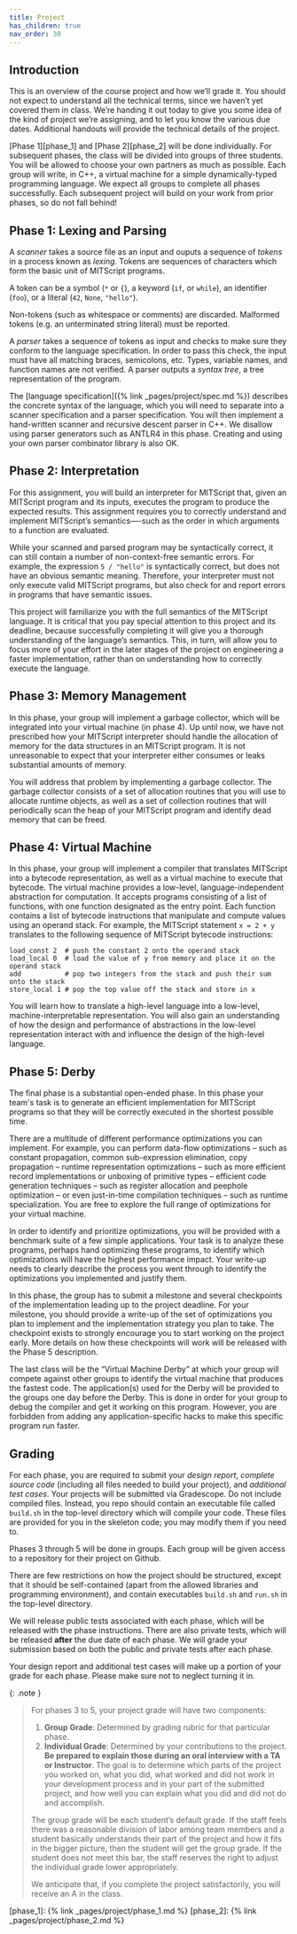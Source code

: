 ```yaml
---
title: Project
has_children: true
nav_order: 30
---
```


## Introduction

This is an overview of the course project and how we’ll grade it. You should not expect to understand all the technical terms, since we haven’t yet covered them in class. We’re handing it out today to give you some idea of the kind of project we’re assigning, and to let you know the various due dates. Additional handouts will provide the technical details of the project.

[Phase 1][phase_1] and [Phase 2][phase_2] will be done individually. For subsequent phases, the class will be divided into groups of three students. You will be allowed to choose your own partners as much as possible. Each group will write, in C++, a virtual machine for a simple dynamically-typed programming language. We expect all groups to complete all phases successfully. Each subsequent project will build on your work from prior phases, so do not fall behind!

## Phase 1: Lexing and Parsing

A *scanner* takes a source file as an input and ouputs a sequence of *tokens* in a process known as *lexing*. Tokens are sequences of characters which form the basic unit of MITScript programs.

A token can be a symbol (``*`` or ``{``), a keyword (``if``, or ``while``), an identifier (`foo`), or a literal (`42`, `None`, `"hello"`).

Non-tokens (such as whitespace or comments) are discarded. Malformed tokens (e.g. an unterminated string literal) must be reported.

A *parser* takes a sequence of tokens as input and checks to make sure they conform to the language specification. In order to pass this check, the input must have all matching braces, semicolons, etc. Types, variable names, and function names are not verified. A parser outputs a *syntax tree*, a tree representation of the program.

The [language specification]({% link _pages/project/spec.md %}) describes the concrete syntax of the language, which you will need to separate into a scanner specification and a parser specification. You will then implement a hand-written scanner and recursive descent parser in C++. We disallow using parser generators such as ANTLR4 in this phase. Creating and using your own parser combinator library is also OK.

## Phase 2: Interpretation

For this assignment, you will build an interpreter for MITScript that, given an MITScript program and its inputs, executes the program to produce the expected results. This assignment requires you to correctly understand and implement MITScript’s semantics—-such as the order in which arguments to a function are evaluated.

While your scanned and parsed program may be syntactically correct, it can still contain a number of non-context-free semantic errors. For example, the expression `5 / "hello"` is syntactically correct, but does not have an obvious semantic meaning. Therefore, your interpreter must not only execute valid MITScript programs, but also check for and report errors in programs that have semantic issues.

This project will familiarize you with the full semantics of the MITScript language. It is critical that you pay special attention to this project and its deadline, because successfully completing it will give you a thorough understanding of the language’s semantics. This, in turn, will allow you to focus more of your effort in the later stages of the project on engineering a faster implementation, rather than on understanding how to correctly execute the language.

## Phase 3: Memory Management

In this phase, your group will implement a garbage collector, which will be integrated into your virtual machine (in phase 4). Up until now, we have not prescribed how your MITScript interpreter should handle the allocation of memory for the data structures in an MITScript program. It is not unreasonable to expect that your interpreter either consumes or leaks substantial amounts of memory.

You will address that problem by implementing a garbage collector. The garbage collector consists of a set of allocation routines that you will use to allocate runtime objects, as well as a set of collection routines that will periodically scan the heap of your MITScript program and identify dead memory that can be freed.

## Phase 4: Virtual Machine

In this phase, your group will implement a compiler that translates MITScript into a bytecode representation, as well as a virtual machine to execute that bytecode. The virtual machine provides a low-level, language-independent abstraction for computation. It accepts programs consisting of a list of functions, with one function designated as the entry point. Each function contains a list of bytecode instructions that manipulate and compute values using an operand stack. For example, the MITScript statement `x = 2 + y` translates to the following sequence of MITScript bytecode instructions:

```
load_const 2  # push the constant 2 onto the operand stack
load_local 0  # load the value of y from memory and place it on the operand stack
add           # pop two integers from the stack and push their sum onto the stack
store_local 1 # pop the top value off the stack and store in x
```

You will learn how to translate a high-level language into a low-level, machine-interpretable representation. You will also gain an understanding of how the design and performance of abstractions in the low-level representation interact with and influence the design of the high-level language.

## Phase 5: Derby

The final phase is a substantial open-ended phase. In this phase your team's task is to generate an efficient implementation for MITScript programs so that they will be correctly executed in the shortest possible time.

There are a multitude of different performance optimizations you can implement. For example, you can perform data-flow optimizations – such as constant propagation, common sub-expression elimination, copy propagation – runtime representation optimizations – such as more efficient record implementations or unboxing of primitive types – efficient code generation techniques – such as register allocation and peephole optimization – or even just-in-time compilation techniques – such as runtime specialization. You are free to explore the full range of optimizations for your virtual machine.

In order to identify and prioritize optimizations, you will be provided with a benchmark suite of a few simple applications. Your task is to analyze these programs, perhaps hand optimizing these programs, to identify which optimizations will have the highest performance impact. Your write-up needs to clearly describe the process you went through to identify the optimizations you implemented and justify them.

In this phase, the group has to submit a milestone and several checkpoints of the implementation leading up to the project deadline. For your milestone, you should provide a write-up of the set of optimizations you plan to implement and the implementation strategy you plan to take. The checkpoint exists to strongly encourage you to start working on the project early. More details on how these checkpoints will work will be released with the Phase 5 description.

The last class will be the “Virtual Machine Derby” at which your group will compete against other groups to identify the virtual machine that produces the fastest code. The application(s) used for the Derby will be provided to the groups one day before the Derby. This is done in order for your group to debug the compiler and get it working on this program. However, you are forbidden from adding any application-specific hacks to make this specific program run faster.

## Grading

For each phase, you are required to submit your *design report*, *complete source code* (including all files needed to build your project), and *additional test cases*. Your projects will be submitted via Gradescope. Do not include compiled files. Instead, you repo should contain an executable file called `build.sh` in the top-level directory which will compile your code. These files are provided for you in the skeleton code; you may modify them if you need to.

Phases 3 through 5 will be done in groups. Each group will be given access to a repository for their project on Github.

There are few restrictions on how the project should be structured, except that it should be self-contained (apart from the allowed libraries and programming environment), and contain executables `build.sh` and `run.sh` in the top-level directory.

We will release public tests associated with each phase, which will be released with the phase instructions. There are also private tests, which will be released **after** the due date of each phase. We will grade your submission based on both the public and private tests after each phase.

Your design report and additional test cases will make up a portion of your grade for each phase. Please make sure not to neglect turning it in.

{: .note }
> For phases 3 to 5, your project grade will have two components:
> 1. **Group Grade**: Determined by grading rubric for that particular phase.
> 2. **Individual Grade**: Determined by your contributions to the project. **Be prepared to explain those during an oral interview with a TA or Instructor**. The goal is to determine which parts of the project you worked on, what you did, what worked and did not work in your development process and in your part of the submitted project, and how well you can explain what you did and did not do and accomplish.
>
> The group grade will be each student’s default grade. If the staff feels there was a reasonable division of labor among team members and a student basically understands their part of the project and how it fits in the bigger picture, then the student will get the group grade. If the student does not meet this bar, the staff reserves the right to  adjust the individual grade lower appropriately.
>
> We anticipate that, if you complete the project satisfactorily, you will receive an A in the class.



[phase_1]: {% link _pages/project/phase_1.md %}
[phase_2]: {% link _pages/project/phase_2.md %}